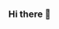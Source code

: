 ### Hi there 👋

<!--
**rodolfomercedes12/rodolfomercedes12** is a ✨ _special_ ✨ repository because its `README.md` (this file) appears on your GitHub profile.

Here are some ideas to get you started:

- 🔭 I’m currently working on Devshia
- 🌱 I’m currently learning ... NodeJs
- 👯 I’m looking to collaborate on ... Android & IOS Apps.
- 🤔 I’m looking for help with ... AWS.
- 💬 Ask me about ... Flutter & Dart.
- 📫 How to reach me: rodolfomercedes12@gmail.com

-->
 
